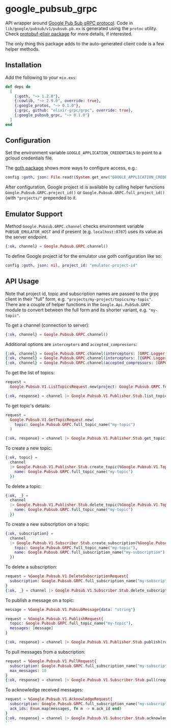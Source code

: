 # google_pubsub_grpc

API wrapper around [Google Pub Sub gRPC protocol](https://cloud.google.com/pubsub/docs/reference/rpc). Code in `lib/google/pubsub/v1/pubsub.pb.ex` is generated using the `protoc` utility. Check [protobuf-elixir package](https://github.com/tony612/protobuf-elixir) for more details, if interested.

The only thing this package adds to the auto-generated client code is a few helper methods.

## Installation

Add the following to your `mix.exs`:

```elixir
def deps do
  [
    {:goth, "~> 1.2.0"},
    {:cowlib, "~> 2.9.0", override: true},
    {:google_protos, "~> 0.1.0"},
    {:grpc, github: "elixir-grpc/grpc", override: true},
    {:google_pubsub_grpc, "~> 0.1.0"}
  ]
end
```

## Configuration

Set the environment variable `GOOGLE_APPLICATION_CREDENTIALS` to point to a gcloud credentials file.

The [goth package](https://github.com/peburrows/goth) shows more ways to configure access, e.g.:
```elixir
config :goth, json: File.read!(System.get_env("GOOGLE_APPLICATION_CREDENTIALS"))
```

After configuration, Google project id is available by calling helper functions `Google.Pubsub.GRPC.project_id()` or `Google.Pubsub.GRPC.full_project_id()` (with `"projects/"` prepended to it.

## Emulator Support

Method `Google.Pubsub.GRPC.channel` checks environment variable `PUBSUB_EMULATOR_HOST` and if present (e.g. `localhost:8787`) uses its value as the server endpoint.

```elixir
{:ok, channel} = Google.Pubsub.GRPC.channel()
```

To define Google project id for the emulator use goth configuration like so:
```elixir
config :goth, json: nil, project_id: "emulator-project-id"
```

## API Usage

Note that project id, topic and subscription names are passed to the grpc client in their "full" form, e.g. `"projects/my-project/topics/my-topic"`. There are a couple of helper functions in the `Google.Api.PubSub.GRPC` module to convert between the full form and its shorter variant, e.g. `"my-topic"`.

To get a channel (connection to server):
```elixir
{:ok, channel} = Google.Pubsub.GRPC.channel()
```
Additional options are `interceptors` and `accepted_compressors`:
```elixir
{:ok, channel} = Google.Pubsub.GRPC.channel(interceptors: [GRPC.Logger.Client])
{:ok, channel} = Google.Pubsub.GRPC.channel(interceptors: [{GRPC.Logger.Client, level: :info}]
{:ok, channel} = Google.Pubsub.GRPC.channel(accepted_compressors: [GRPC.Compressor.Gzip])
```

To get the list of topics:
```elixir
request =
  Google.Pubsub.V1.ListTopicsRequest.new(project: Google.Pubsub.GRPC.full_project_id())

{:ok, response} = channel |> Google.Pubsub.V1.Publisher.Stub.list_topics(request)
```

To get topic's details:
```elixir
request =
  Google.Pubsub.V1.GetTopicRequest.new(
    topic: Google.Pubsub.GRPC.full_topic_name("my-topic")
  )

{:ok, response} = channel |> Google.Pubsub.V1.Publisher.Stub.get_topic(request)
```

To create a new topic:
```elixir
{:ok, topic} =
  channel
  |> Google.Pubsub.V1.Publisher.Stub.create_topic(%Google.Pubsub.V1.Topic{
    name: Google.Pubsub.GRPC.full_topic_name("my-topic")
  })
```

To delete a topic:
```elixir
{:ok, _} =
  channel
  |> Google.Pubsub.V1.Publisher.Stub.delete_topic(%Google.Pubsub.V1.Topic{
    name: Google.Pubsub.GRPC.full_topic_name("my-topic")
  })

```

To create a new subscription on a topic:
```elixir
{:ok, subscription} =
  channel
  |> Google.Pubsub.V1.Subscriber.Stub.create_subscription(%Google.Pubsub.V1.Subscription{
    topic: Google.Pubsub.GRPC.full_topic_name("my-topic"),
    name: Google.Pubsub.GRPC.full_subscription_name("my-subscription")
  })

```

To delete a subscription:
```elixir
request = %Google.Pubsub.V1.DeleteSubscriptionRequest{
  subscription: Google.Pubsub.GRPC.full_subscription_name("my-subscription")
}
{:ok, _} = channel |> Google.Pubsub.V1.Subscriber.Stub.delete_subscription(request)

```

To publish a message on a topic:
```elixir
message = %Google.Pubsub.V1.PubsubMessage{data: "string"}

request = %Google.Pubsub.V1.PublishRequest{
  topic: Google.Pubsub.GRPC.full_topic_name("my-topic"),
  messages: [message]
}

{:ok, response} = channel |> Google.Pubsub.V1.Publisher.Stub.publish(request)
```

To pull messages from a subscription:
```elixir
request = %Google.Pubsub.V1.PullRequest{
  subscription: Google.Pubsub.GRPC.full_subscription_name("my-subscription"),
  max_messages: 10
}
{:ok, response} = channel |> Google.Pubsub.V1.Subscriber.Stub.pull(request)

```

To acknowledge received messages:
```elixir
request = %Google.Pubsub.V1.AcknowledgeRequest{
  subscription: Google.Pubsub.GRPC.full_subscription_name("my-subscription"),
  ack_ids: Enum.map(messages, fn m -> m.ack_id end)
}
{:ok, response} = channel |> Google.Pubsub.V1.Subscriber.Stub.acknowledge(request)
'``
